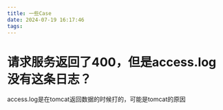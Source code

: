 ```yaml
---
title: 一些Case
date: 2024-07-19 16:17:46
tags:
---
```


# 请求服务返回了400，但是access.log没有这条日志？

access.log是在tomcat返回数据的时候打的，可能是tomcat的原因
